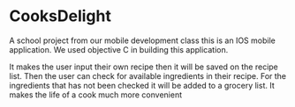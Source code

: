 # CooksDelight


A school project from our mobile development class this is an IOS mobile application. We used objective C in building this application. 

It makes the user input their own recipe then it will be saved on the recipe list. Then the user can check for available ingredients in their recipe. For the ingredients that has not been checked it will be added to a grocery list. It makes the life of a cook much more convenient
